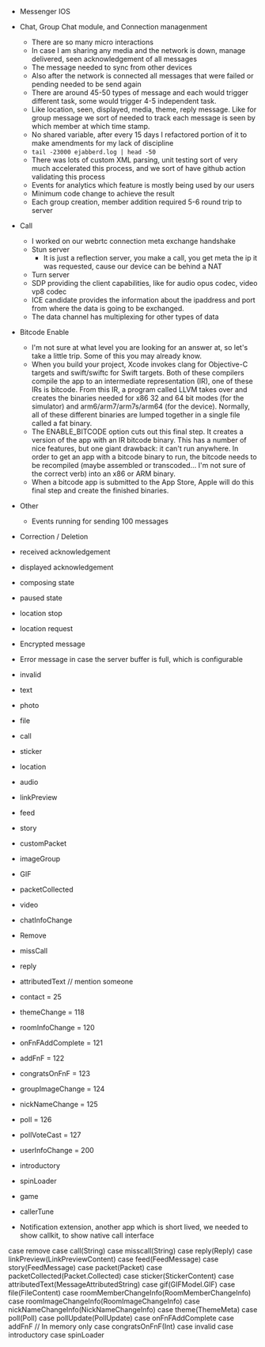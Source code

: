 - Messenger IOS

- Chat, Group Chat module, and Connection managenment
    - There are so many micro interactions
    - In case I am sharing any media and the network is down, manage delivered, seen acknowledgement of all messages
    - The message needed to sync from other devices
    - Also after the network is connected all messages that were failed or pending needed to be send again
    - There are around 45-50 types of message and each would trigger different task, some would trigger 4-5 independent task. 
    - Like location, seen, displayed, media, theme, reply message. Like for group message we sort of needed to track each message is seen by which member at which time stamp.
    - No shared variable, after every 15 days I refactored portion of it to make amendments for my lack of discipline
    - `tail -23000 ejabberd.log | head -50`
    - There was lots of custom XML parsing, unit testing sort of very much accelerated this process, and we sort of have github action validating this process
    - Events for analytics which feature is mostly being used by our users
    - Minimum code change to achieve the result
    - Each group creation, member addition required 5-6 round trip to server

- Call
    - I worked on our webrtc connection meta exchange handshake
    - Stun server 
        - It is just a reflection server, you make a call, you get meta the ip it was requested, 
        cause our device can be behind a NAT
    - Turn server
    - SDP providing the client capabilities, like for audio opus codec, video vp8 codec
    - ICE candidate provides the information about the ipaddress and port from where the data is going to be exchanged.
    - The data channel has multiplexing for other types of data

- Bitcode Enable
    - I'm not sure at what level you are looking for an answer at, so let's take a little trip. Some of this you may already know.
    -  When you build your project, Xcode invokes clang for Objective-C targets and swift/swiftc for Swift targets. Both of these compilers compile the app to an intermediate representation (IR), one of these IRs is bitcode. From this IR, a program called LLVM takes over and creates the binaries needed for x86 32 and 64 bit modes (for the simulator) and arm6/arm7/arm7s/arm64 (for the device). Normally, all of these different binaries are lumped together in a single file called a fat binary.
    - The ENABLE_BITCODE option cuts out this final step. It creates a version of the app with an IR bitcode binary. This has a number of nice features, but one giant drawback: it can't run anywhere. In order to get an app with a bitcode binary to run, the bitcode needs to be recompiled (maybe assembled or transcoded… I'm not sure of the correct verb) into an x86 or ARM binary.
    - When a bitcode app is submitted to the App Store, Apple will do this final step and create the finished binaries.

- Other
    - Events running for sending 100 messages

- Correction / Deletion
- received acknowledgement
- displayed acknowledgement
- composing state
- paused state 
- location stop
- location request
- Encrypted message
- Error message in case the server buffer is full, which is configurable
- invalid
- text
- photo
- file
- call
- sticker
- location
- audio
- linkPreview
- feed
- story
- customPacket
- imageGroup
- GIF
- packetCollected
- video
- chatInfoChange
- Remove
- missCall
- reply
- attributedText // mention someone
- contact = 25
- themeChange = 118
- roomInfoChange = 120
- onFnFAddComplete = 121
- addFnF = 122
- congratsOnFnF = 123
- groupImageChange = 124
- nickNameChange = 125
- poll = 126
- pollVoteCast = 127
- userInfoChange = 200
- introductory
- spinLoader
- game
- callerTune


- Notification extension, another app which is short lived, we needed to show callkit, to show native call interface



case remove
case call(String)
case misscall(String)
case reply(Reply)
case linkPreview(LinkPreviewContent)
case feed(FeedMessage)
case story(FeedMessage)
case packet(Packet)
case packetCollected(Packet.Collected)
case sticker(StickerContent)
case attributedText(MessageAttributedString)
case gif(GIFModel.GIF)
case file(FileContent)
case roomMemberChangeInfo(RoomMemberChangeInfo)
case roomImageChangeInfo(RoomImageChangeInfo)
case nickNameChangeInfo(NickNameChangeInfo)
case theme(ThemeMeta)
case poll(Poll)
case pollUpdate(PollUpdate)
case onFnFAddComplete
case addFnF // In memory only
case congratsOnFnF(Int)
case invalid
case introductory
case spinLoader
    